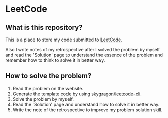 # LeetCode

## What is this repository?

This is a place to store my code submitted to [LeetCode](https://leetcode.com).

Also I write notes of my retrospective after I solved the problem by myself and read the 'Solution' page to understand the essence of the problem and remember how to think to solve it in better way. 

## How to solve the problem?

1. Read the problem on the website.
1. Generate the template code by using [skygragon/leetcode-cli](https://github.com/skygragon/leetcode-cli).
1. Solve the problem by myself.
1. Read the 'Solution' page and understand how to solve it in better way.
1. Write the note of the retrospective to improve my problem solution skill.
